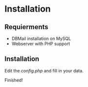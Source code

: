 # Installation #

## Requierments ##
  * DBMail installation on MySQL
  * Webserver with PHP support

## Installation ##
Edit the _config.php_ and fill in your data.

Finished!